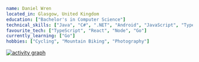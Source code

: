 ```yaml
name: Daniel Wren
located_in: Glasgow, United Kingdom
education: ["Bachelor's in Computer Science"]
technical_skills: ["Java", "C#", ".NET", "Android", "JavaScript", "TypeScript", "Go", "SQL", "Azure", "AWS"]
favourite_tech: ["TypeScript", "React", "Node", "Go"]
currently_learning: ["Go"]
hobbies: ["Cycling", "Mountain Biking", "Photography"]
```


[![activity graph](https://github-readme-activity-graph.vercel.app/graph?username=DanielWren48&bg_color=22272d&color=a3a3a3&line=5e4d7a&point=c262d5&area=true&hide_border=true)](https://github.com/ashutosh00710/github-readme-activity-graph)

